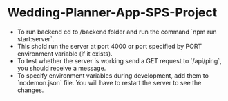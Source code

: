 # Wedding-Planner-App-SPS-Project
<ul>
  <li> To run backend cd to /backend folder and run the command `npm run start:server`. </li>
  <li> This shold run the server at port 4000 or port specified by PORT environment variable (if it exists). </li>
  <li> To test whether the server is working send a GET request to `/api/ping`, you should receive a message. </li>
  <li> To specify environment variables during development, add them to `nodemon.json` file. You will have to restart the server to see the changes. </li>
</ul>
